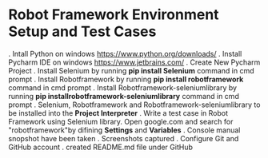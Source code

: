 # Robot Framework Environment Setup and Test Cases
. Intall Python on windows https://www.python.org/downloads/
. Install Pycharm IDE on windows https://www.jetbrains.com/
. Create New Pycharm Project
. Install Selenium by running **pip install Selenium** command in cmd prompt
. Install Robotframework by running **pip install robotframework** command in cmd prompt
. Install Robotframework-seleniumlibrary by running **pip installrobotframework-seleniumlibrary** command in cmd prompt
. Selenium, Robotframework and Robotframework-seleniumlibrary to be installed into the **Project Interpreter**
.	Write a test case in Robot Framework using Selenium library. Open google.com and search for "robotframework"by difining **Settings** and **Variables**
. Console manual snopshot have been taken
. Screenshots captured
. Configure Git and GitHub account
. created README.md file under GitHub
